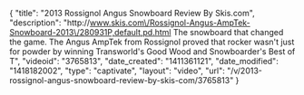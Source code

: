{
    "title": "2013 Rossignol Angus Snowboard Review By Skis.com",
    "description": "http:\/\/www.skis.com\/Rossignol-Angus-AmpTek-Snowboard-2013\/280931P,default,pd.html  The snowboard that changed the game. The Angus AmpTek from Rossignol proved that rocker wasn't just for powder by winning Transworld's Good Wood and Snowboarder's Best of T",
    "videoid": "3765813",
    "date_created": "1411361121",
    "date_modified": "1418182002",
    "type": "captivate",
    "layout": "video",
    "url": "\/v\/2013-rossignol-angus-snowboard-review-by-skis-com\/3765813"
}